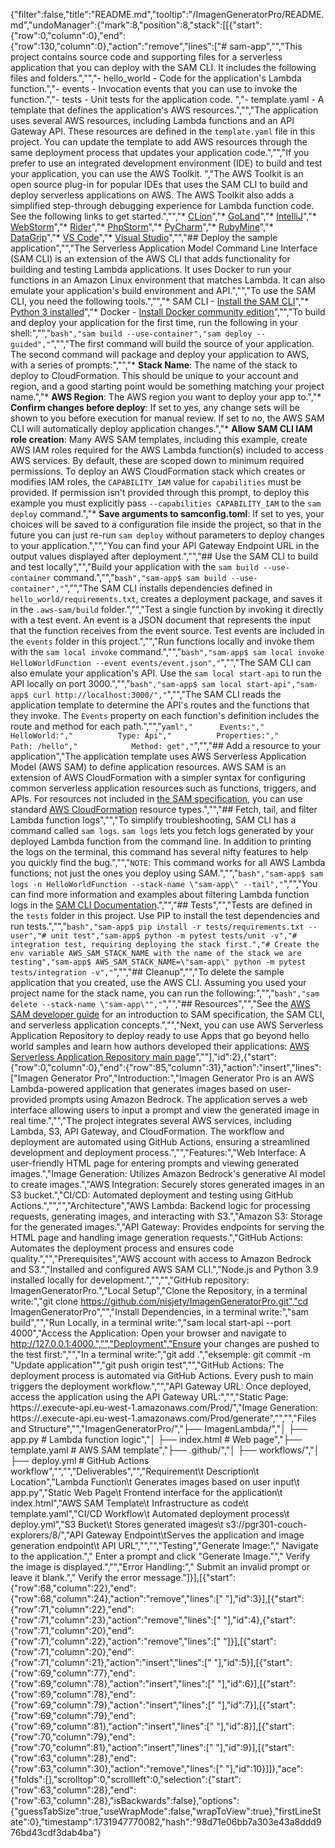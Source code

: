 {"filter":false,"title":"README.md","tooltip":"/ImagenGeneratorPro/README.md","undoManager":{"mark":8,"position":8,"stack":[[{"start":{"row":0,"column":0},"end":{"row":130,"column":0},"action":"remove","lines":["# sam-app","","This project contains source code and supporting files for a serverless application that you can deploy with the SAM CLI. It includes the following files and folders.","","- hello_world - Code for the application's Lambda function.","- events - Invocation events that you can use to invoke the function.","- tests - Unit tests for the application code. ","- template.yaml - A template that defines the application's AWS resources.","","The application uses several AWS resources, including Lambda functions and an API Gateway API. These resources are defined in the `template.yaml` file in this project. You can update the template to add AWS resources through the same deployment process that updates your application code.","","If you prefer to use an integrated development environment (IDE) to build and test your application, you can use the AWS Toolkit.  ","The AWS Toolkit is an open source plug-in for popular IDEs that uses the SAM CLI to build and deploy serverless applications on AWS. The AWS Toolkit also adds a simplified step-through debugging experience for Lambda function code. See the following links to get started.","","* [CLion](https://docs.aws.amazon.com/toolkit-for-jetbrains/latest/userguide/welcome.html)","* [GoLand](https://docs.aws.amazon.com/toolkit-for-jetbrains/latest/userguide/welcome.html)","* [IntelliJ](https://docs.aws.amazon.com/toolkit-for-jetbrains/latest/userguide/welcome.html)","* [WebStorm](https://docs.aws.amazon.com/toolkit-for-jetbrains/latest/userguide/welcome.html)","* [Rider](https://docs.aws.amazon.com/toolkit-for-jetbrains/latest/userguide/welcome.html)","* [PhpStorm](https://docs.aws.amazon.com/toolkit-for-jetbrains/latest/userguide/welcome.html)","* [PyCharm](https://docs.aws.amazon.com/toolkit-for-jetbrains/latest/userguide/welcome.html)","* [RubyMine](https://docs.aws.amazon.com/toolkit-for-jetbrains/latest/userguide/welcome.html)","* [DataGrip](https://docs.aws.amazon.com/toolkit-for-jetbrains/latest/userguide/welcome.html)","* [VS Code](https://docs.aws.amazon.com/toolkit-for-vscode/latest/userguide/welcome.html)","* [Visual Studio](https://docs.aws.amazon.com/toolkit-for-visual-studio/latest/user-guide/welcome.html)","","## Deploy the sample application","","The Serverless Application Model Command Line Interface (SAM CLI) is an extension of the AWS CLI that adds functionality for building and testing Lambda applications. It uses Docker to run your functions in an Amazon Linux environment that matches Lambda. It can also emulate your application's build environment and API.","","To use the SAM CLI, you need the following tools.","","* SAM CLI - [Install the SAM CLI](https://docs.aws.amazon.com/serverless-application-model/latest/developerguide/serverless-sam-cli-install.html)","* [Python 3 installed](https://www.python.org/downloads/)","* Docker - [Install Docker community edition](https://hub.docker.com/search/?type=edition&offering=community)","","To build and deploy your application for the first time, run the following in your shell:","","```bash","sam build --use-container","sam deploy --guided","```","","The first command will build the source of your application. The second command will package and deploy your application to AWS, with a series of prompts:","","* **Stack Name**: The name of the stack to deploy to CloudFormation. This should be unique to your account and region, and a good starting point would be something matching your project name.","* **AWS Region**: The AWS region you want to deploy your app to.","* **Confirm changes before deploy**: If set to yes, any change sets will be shown to you before execution for manual review. If set to no, the AWS SAM CLI will automatically deploy application changes.","* **Allow SAM CLI IAM role creation**: Many AWS SAM templates, including this example, create AWS IAM roles required for the AWS Lambda function(s) included to access AWS services. By default, these are scoped down to minimum required permissions. To deploy an AWS CloudFormation stack which creates or modifies IAM roles, the `CAPABILITY_IAM` value for `capabilities` must be provided. If permission isn't provided through this prompt, to deploy this example you must explicitly pass `--capabilities CAPABILITY_IAM` to the `sam deploy` command.","* **Save arguments to samconfig.toml**: If set to yes, your choices will be saved to a configuration file inside the project, so that in the future you can just re-run `sam deploy` without parameters to deploy changes to your application.","","You can find your API Gateway Endpoint URL in the output values displayed after deployment.","","## Use the SAM CLI to build and test locally","","Build your application with the `sam build --use-container` command.","","```bash","sam-app$ sam build --use-container","```","","The SAM CLI installs dependencies defined in `hello_world/requirements.txt`, creates a deployment package, and saves it in the `.aws-sam/build` folder.","","Test a single function by invoking it directly with a test event. An event is a JSON document that represents the input that the function receives from the event source. Test events are included in the `events` folder in this project.","","Run functions locally and invoke them with the `sam local invoke` command.","","```bash","sam-app$ sam local invoke HelloWorldFunction --event events/event.json","```","","The SAM CLI can also emulate your application's API. Use the `sam local start-api` to run the API locally on port 3000.","","```bash","sam-app$ sam local start-api","sam-app$ curl http://localhost:3000/","```","","The SAM CLI reads the application template to determine the API's routes and the functions that they invoke. The `Events` property on each function's definition includes the route and method for each path.","","```yaml","      Events:","        HelloWorld:","          Type: Api","          Properties:","            Path: /hello","            Method: get","```","","## Add a resource to your application","The application template uses AWS Serverless Application Model (AWS SAM) to define application resources. AWS SAM is an extension of AWS CloudFormation with a simpler syntax for configuring common serverless application resources such as functions, triggers, and APIs. For resources not included in [the SAM specification](https://github.com/awslabs/serverless-application-model/blob/master/versions/2016-10-31.md), you can use standard [AWS CloudFormation](https://docs.aws.amazon.com/AWSCloudFormation/latest/UserGuide/aws-template-resource-type-ref.html) resource types.","","## Fetch, tail, and filter Lambda function logs","","To simplify troubleshooting, SAM CLI has a command called `sam logs`. `sam logs` lets you fetch logs generated by your deployed Lambda function from the command line. In addition to printing the logs on the terminal, this command has several nifty features to help you quickly find the bug.","","`NOTE`: This command works for all AWS Lambda functions; not just the ones you deploy using SAM.","","```bash","sam-app$ sam logs -n HelloWorldFunction --stack-name \"sam-app\" --tail","```","","You can find more information and examples about filtering Lambda function logs in the [SAM CLI Documentation](https://docs.aws.amazon.com/serverless-application-model/latest/developerguide/serverless-sam-cli-logging.html).","","## Tests","","Tests are defined in the `tests` folder in this project. Use PIP to install the test dependencies and run tests.","","```bash","sam-app$ pip install -r tests/requirements.txt --user","# unit test","sam-app$ python -m pytest tests/unit -v","# integration test, requiring deploying the stack first.","# Create the env variable AWS_SAM_STACK_NAME with the name of the stack we are testing","sam-app$ AWS_SAM_STACK_NAME=\"sam-app\" python -m pytest tests/integration -v","```","","## Cleanup","","To delete the sample application that you created, use the AWS CLI. Assuming you used your project name for the stack name, you can run the following:","","```bash","sam delete --stack-name \"sam-app\"","```","","## Resources","","See the [AWS SAM developer guide](https://docs.aws.amazon.com/serverless-application-model/latest/developerguide/what-is-sam.html) for an introduction to SAM specification, the SAM CLI, and serverless application concepts.","","Next, you can use AWS Serverless Application Repository to deploy ready to use Apps that go beyond hello world samples and learn how authors developed their applications: [AWS Serverless Application Repository main page](https://aws.amazon.com/serverless/serverlessrepo/)",""],"id":2},{"start":{"row":0,"column":0},"end":{"row":85,"column":31},"action":"insert","lines":["Imagen Generator Pro","Introduction:","Imagen Generator Pro is an AWS Lambda-powered application that generates images based on user-provided prompts using Amazon Bedrock. The application serves a web interface allowing users to input a prompt and view the generated image in real time.","","The project integrates several AWS services, including Lambda, S3, API Gateway, and CloudFormation. The workflow and deployment are automated using GitHub Actions, ensuring a streamlined development and deployment process.","","Features:","Web Interface:          A user-friendly HTML page for entering prompts and viewing generated images.","Image Generation:       Utilizes Amazon Bedrock's generative AI model to create images.","AWS Integration:        Securely stores generated images in an S3 bucket.","CI/CD:                  Automated deployment and testing using GitHub Actions.","","","Architecture","AWS Lambda:      Backend logic for processing requests, generating images, and interacting with S3.","Amazon S3:       Storage for the generated images.","API Gateway:     Provides endpoints for serving the HTML page and handling image generation requests.","GitHub Actions:  Automates the deployment process and ensures code quality.","","Prerequisites","AWS account with access to Amazon Bedrock and S3.","Installed and configured AWS SAM CLI.","Node.js and Python 3.9 installed locally for development.","","","GitHub repository: ImagenGeneratorPro.","Local Setup","Clone the Repository, in a terminal write:","git clone https://github.com/nisjety/ImagenGeneratorPro.git","cd ImagenGeneratorPro","","Install Dependencies, in a terminal write:","sam build","","Run Locally, in a terminal write:","sam local start-api --port 4000","Access the Application: Open your browser and navigate to http://127.0.0.1:4000.","","Deployment","Ensure your changes are pushed to the test first:","","In a terminal write:","git add .","eksemple: git commit -m \"Update application\"","git push origin test","","GitHub Actions: The deployment process is automated via GitHub Actions. Every push to main triggers the deployment workflow.","","API Gateway URL: Once deployed, access the application using the API Gateway URL:","","Static Page: https://<API-ID>.execute-api.eu-west-1.amazonaws.com/Prod/","Image Generation: https://<API-ID>.execute-api.eu-west-1.amazonaws.com/Prod/generate","","","Files and Structure","","ImagenGeneratorPro/","├── ImagenLambda/","│   ├── app.py              # Lambda function logic","│   ├── index.html          # Web page","├── template.yaml           # AWS SAM template","├── .github/","│   ├── workflows/","│       ├── deploy.yml        # GitHub Actions workflow","","","Deliverables","","Requirement\t            Description\t                                                Location","Lambda Function\t      Generates images based on user input\t                  app.py","Static Web Page\t      Frontend interface for the application\t                  index.html","AWS SAM Template\t      Infrastructure as code\t                                    template.yaml","CI/CD Workflow\t      Automated deployment process\t                              deploy.yml","S3 Bucket\t            Stores generated images\t                                    s3://pgr301-couch-explorers/8/","API Gateway Endpoint\tServes the application and image generation endpoint\t      API URL","","","Testing","Generate Image:","      Navigate to the application.","      Enter a prompt and click \"Generate Image.\"","      Verify the image is displayed.","","Error Handling:","      Submit an invalid prompt or leave it blank.","      Verify the error message."]}],[{"start":{"row":68,"column":22},"end":{"row":68,"column":24},"action":"remove","lines":["  "],"id":3}],[{"start":{"row":71,"column":22},"end":{"row":71,"column":23},"action":"remove","lines":[" "],"id":4},{"start":{"row":71,"column":20},"end":{"row":71,"column":22},"action":"remove","lines":["  "]}],[{"start":{"row":71,"column":20},"end":{"row":71,"column":21},"action":"insert","lines":[" "],"id":5}],[{"start":{"row":69,"column":77},"end":{"row":69,"column":78},"action":"insert","lines":[" "],"id":6}],[{"start":{"row":69,"column":78},"end":{"row":69,"column":79},"action":"insert","lines":[" "],"id":7}],[{"start":{"row":69,"column":79},"end":{"row":69,"column":81},"action":"insert","lines":["  "],"id":8}],[{"start":{"row":70,"column":79},"end":{"row":70,"column":81},"action":"insert","lines":["  "],"id":9}],[{"start":{"row":63,"column":28},"end":{"row":63,"column":30},"action":"remove","lines":["  "],"id":10}]]},"ace":{"folds":[],"scrolltop":0,"scrollleft":0,"selection":{"start":{"row":63,"column":28},"end":{"row":63,"column":28},"isBackwards":false},"options":{"guessTabSize":true,"useWrapMode":false,"wrapToView":true},"firstLineState":0},"timestamp":1731947770082,"hash":"98d71e06bb7a303e43a8ddd976bd43cdf3dab4ba"}